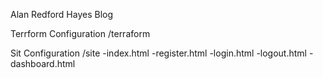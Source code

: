 Alan Redford Hayes Blog

Terrform Configuration 
/terraform

Sit Configuration
/site
-index.html
-register.html
-login.html
-logout.html
-dashboard.html
